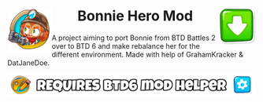 <h1 align="center">
<a href="https://github.com/kayagg/bonnieheromod/releases/latest/download/BonnieHeroMod.dll">
    <img align="left" alt="Icon" height="90" src="Icon.png">
    <img align="right" alt="Download" height="75" src="https://raw.githubusercontent.com/gurrenm3/BTD-Mod-Helper/master/BloonsTD6%20Mod%20Helper/Resources/DownloadBtn.png">
</a>
Bonnie Hero Mod
</h1>

A project aiming to port Bonnie from BTD Battles 2 over to BTD 6 and make rebalance her for the different environment. Made with help of GrahamKracker & DatJaneDoe.

[![Requires BTD6 Mod Helper](https://raw.githubusercontent.com/gurrenm3/BTD-Mod-Helper/master/banner.png)](https://github.com/gurrenm3/BTD-Mod-Helper#readme)
